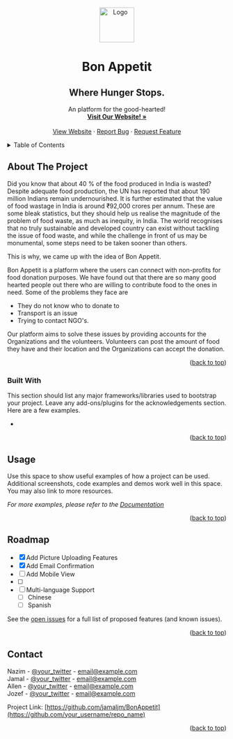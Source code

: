 <!-- Improved compatibility of back to top link: See: https://github.com/othneildrew/Best-README-Template/pull/73 -->
<a name="readme-top"></a>
<!--
*** Thanks for checking out the Best-README-Template. If you have a suggestion
*** that would make this better, please fork the repo and create a pull request
*** or simply open an issue with the tag "enhancement".
*** Don't forget to give the project a star!
*** Thanks again! Now go create something AMAZING! :D
-->



<!-- PROJECT SHIELDS -->
<!--
*** I'm using markdown "reference style" links for readability.
*** Reference links are enclosed in brackets [ ] instead of parentheses ( ).
*** See the bottom of this document for the declaration of the reference variables
*** for contributors-url, forks-url, etc. This is an optional, concise syntax you may use.
*** https://www.markdownguide.org/basic-syntax/#reference-style-links
-->



<!-- PROJECT LOGO -->

<br />
<div align="center">
 <a href="https://github.com/othneildrew/Best-README-Template">
    <img src="https://labs.openai.com/s/150JZ70o98gYxgHRbOrbW93A" alt="Logo" width="80" height="80">
  </a>
 

  <h1 align="center">Bon Appetit</h1>
  <h2 align="center">Where Hunger Stops.</h2>

  <p align="center">
    An platform for the good-hearted!
    <br />
    <a href="https://bonappletea.netlify.app/"><strong>Visit Our Website! »</strong></a>
    <br />
    <br />
    <a href="https://bonappletea.netlify.app/">View Website</a>
    ·
    <a href="https://github.com/jamaljm/BonAppetit/issues">Report Bug</a>
    ·
    <a href="https://github.com/othneildrew/Best-README-Template/issues">Request Feature</a>
  </p>
</div>



<!-- TABLE OF CONTENTS -->
<details>
  <summary>Table of Contents</summary>
  <ol>
    <li>
      <a href="#about-the-project">About The Project</a>
      <ul>
        <li><a href="#built-with">Built With</a></li>
      </ul>
    </li>
    <li>
      <a href="#getting-started">Getting Started</a>
      <ul>
        <li><a href="#prerequisites">Prerequisites</a></li>
        <li><a href="#installation">Installation</a></li>
      </ul>
    </li>
    <li><a href="#usage">Usage</a></li>
    <li><a href="#roadmap">Roadmap</a></li>
    <li><a href="#contributing">Contributing</a></li>
    <li><a href="#license">License</a></li>
    <li><a href="#contact">Contact</a></li>
    <li><a href="#acknowledgments">Acknowledgments</a></li>
  </ol>
</details>



<!-- ABOUT THE PROJECT -->
## About The Project


Did you know that about 40 % of the food produced in India is wasted?
Despite adequate food production, the UN has reported that about 190 million Indians remain undernourished. It is further estimated that the
value of food wastage in India is around ₹92,000 crores per annum.
These are some bleak statistics, but they should help us realise the magnitude of the problem of food waste, as much as inequity, in India.
The world recognises that no truly sustainable and developed country can exist without tackling the issue of food waste, and while the challenge
in front of us may be monumental, some steps need to be taken sooner than others.

This is why, we came up with the idea of  Bon Appetit.

Bon Appetit is a platform where the users can connect with non-profits for food donation purposes.
We have found out that there are so many good hearted people out there who are willing to contribute food to the ones in need.
Some of the problems they face are 
* They do not know who to donate to
* Transport is an issue
* Trying to contact NGO's.

Our platform aims to solve these issues by providing accounts for the Organizations and the volunteers.
Volunteers can post the amount of food they have and their location and the Organizations can accept the donation.








<p align="right">(<a href="#readme-top">back to top</a>)</p>



### Built With

This section should list any major frameworks/libraries used to bootstrap your project. Leave any add-ons/plugins for the acknowledgements section. Here are a few examples.


* 

<p align="right">(<a href="#readme-top">back to top</a>)</p>








<!-- USAGE EXAMPLES -->
## Usage

Use this space to show useful examples of how a project can be used. Additional screenshots, code examples and demos work well in this space. You may also link to more resources.

_For more examples, please refer to the [Documentation](https://example.com)_

<p align="right">(<a href="#readme-top">back to top</a>)</p>



<!-- ROADMAP -->
## Roadmap

- [x] Add Picture Uploading Features
- [x] Add Email Confirmation
- [ ] Add Mobile View
- [ ] 
- [ ] Multi-language Support
    - [ ] Chinese
    - [ ] Spanish

See the [open issues](https://github.com/othneildrew/Best-README-Template/issues) for a full list of proposed features (and known issues).

<p align="right">(<a href="#readme-top">back to top</a>)</p>







<!-- CONTACT -->
## Contact

Nazim - [@your_twitter](https://twitter.com/your_username) - email@example.com <br>
Jamal  - [@your_twitter](https://twitter.com/your_username) - email@example.com <br>
Allen - [@your_twitter](https://twitter.com/your_username) - email@example.com <br>
Jozef - [@your_twitter](https://twitter.com/your_username) - email@example.com <br>

Project Link: [https://github.com/jamaljm/BonAppetit](https://github.com/your_username/repo_name)

<p align="right">(<a href="#readme-top">back to top</a>)</p>



<!-- ACKNOWLEDGMENTS -->



